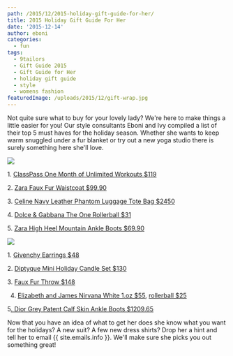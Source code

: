 ```yaml
---
path: /2015/12/2015-holiday-gift-guide-for-her/
title: 2015 Holiday Gift Guide For Her
date: '2015-12-14'
author: eboni
categories:
  - fun
tags:
  - 9tailors
  - Gift Guide 2015
  - Gift Guide for Her
  - holiday gift guide
  - style
  - womens fashion
featuredImage: /uploads/2015/12/gift-wrap.jpg
---
```

Not quite sure what to buy for your lovely lady? We're here to make things a little easier for you! Our style consultants Eboni and Ivy compiled a list of their top 5 must haves for the holiday season. Whether she wants to keep warm snuggled under a fur blanket or try out a new yoga studio there is surely something here she'll love.

![](https://ci4.googleusercontent.com/proxy/dbnz2SJS2GD5g1s_Y9PixyQsiyz0s16fG3MGQWYqiOUV-MRzBMeNiYyn76dhhC-ovjvzQ8qVLPX0N1MCfhhXxoa9eZZpTZgo4PUdKL-tBbutu1AUazuUV9wCPwxalG5sEBJwAKxGgbOa3N87SMMe=s0-d-e1-ft#http://ak2.polyvoreimg.com/cgi/img-set/cid/184563821/id/bFVH1Tqg5RGFEqrD7EzHKw/size/y.jpg)

1. [ClassPass One Month of Unlimited Workouts $119](https://classpass.com/gifts)

2\. [Zara Faux Fur Waistcoat $99.90](http://www.zara.com/us/en/woman/evening/faux-fur-waistcoat-c764512p2909033.html)

3\. [Celine Navy Leather Phantom Luggage Tote Bag $2450](https://www.celine.com/en)

4\. [Dolce & Gabbana The One Rollerball $31](http://www.sephora.com/the-one-P195321?skuId=1429794)

5. [Zara High Heel Mountain Ankle Boots $69.90](http://www.zara.com/us/en/woman/shoes/view-all/high-heel-mountain-ankle-boots-c734142p3003027.html)

![](https://ci5.googleusercontent.com/proxy/wp49_EbaHbFfvfuDhYdGz5AzULBBtWSXYEnOydiXshmtVYM4ao45GIyS5UaC4S4IDge5f_Ib0cG2hWo7Api3QTndRmS5XcjQBjtOgMRgsQp-BESpeAy6NvVgerrCZiLr_LvQf74HBMXuHZAZOwCl=s0-d-e1-ft#http://ak1.polyvoreimg.com/cgi/img-set/cid/184620106/id/SDmuISyg5RGtWuAD6eDk1w/size/y.jpg)

1\. [Givenchy Earrings $48](http://www1.macys.com/shop/product/givenchy-earrings-gold-tone-swarovski-element-teardrop-earrings?ID=792574&CategoryID=71821&LinkType=#fn=PAGEINDEX%3D3%26sp%3D3%26spc%3D150%26ruleId%3D%26slotId%3D117)

2\. [Diptyque Mini Holiday Candle Set $130](http://shop.nordstrom.com/s/diptyque-mini-holiday-candle-set-nordstrom-exclusive/4172304?origin=related-4172304-0-1-PP_OOS-Rich_Relevance_Recs_API-14&recs_type=related&recs_productId=4172304&recs_categoryId=0&recs_productOrder=1&recs_placementId=PP_OOS&recs_source=Rich_Relevance_Recs_API&recs_strategy=14&recs_referringPageType=item_page)

3\. [Faux Fur Throw $148](http://shop.nordstrom.com/s/nordstrom-at-home-faux-fur-throw/4097906?origin=keywordsearch-personalizedsort&contextualcategoryid=0&fashionColor=&resultback=530)

4. [Elizabeth and James Nirvana White 1.oz $55](http://www.sephora.com/nirvana-white-P383912), [rollerball $25](http://www.sephora.com/nirvana-white-P383912?skuId=1570241)

5[. Dior Grey Patent Calf Skin Ankle Boots $1209.65](http://www.dior.com/couture/en_us/womens-fashion/shoes/boots-ankle-boots/grey-patent-calfskin-ankle-boot-and-pink-translucent-heel-10-cm-11-21114)

Now that you have an idea of what to get her does she know what you want for the holidays? A new suit? A few new dress shirts? Drop her a hint and tell her to email {{ site.emails.info }}. We'll make sure she picks you out something great!